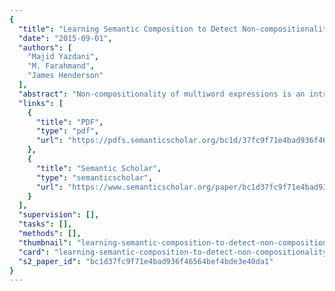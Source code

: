 ```yaml
---
{
  "title": "Learning Semantic Composition to Detect Non-compositionality of Multiword Expressions",
  "date": "2015-09-01",
  "authors": [
    "Majid Yazdani",
    "M. Farahmand",
    "James Henderson"
  ],
  "abstract": "Non-compositionality of multiword expressions is an intriguing problem that can be the source of error in a variety of NLP tasks such as language generation, machine translation and word sense disambiguation. We present methods of non-compositionality detection for English noun compounds using the unsupervised learning of a semantic composition function. Compounds which are not well modeled by the learned semantic composition function are considered noncompositional. We explore a range of distributional vector-space models for semantic composition, empirically evaluate these models, and propose additional methods which improve results further. We show that a complex function such as polynomial projection can learn semantic composition and identify non-compositionality in an unsupervised way, beating all other baselines ranging from simple to complex. We show that enforcing sparsity is a useful regularizer in learning complex composition functions. We show further improvements by training a decomposition function in addition to the composition function. Finally, we propose an EM algorithm over latent compositionality annotations that also improves the performance.",
  "links": [
    {
      "title": "PDF",
      "type": "pdf",
      "url": "https://pdfs.semanticscholar.org/bc1d/37fc9f71e4bad936f46564bef4bde3e40da1.pdf"
    },
    {
      "title": "Semantic Scholar",
      "type": "semanticscholar",
      "url": "https://www.semanticscholar.org/paper/bc1d37fc9f71e4bad936f46564bef4bde3e40da1"
    }
  ],
  "supervision": [],
  "tasks": [],
  "methods": [],
  "thumbnail": "learning-semantic-composition-to-detect-non-compositionality-of-multiword-expressions-thumb.jpg",
  "card": "learning-semantic-composition-to-detect-non-compositionality-of-multiword-expressions-card.jpg",
  "s2_paper_id": "bc1d37fc9f71e4bad936f46564bef4bde3e40da1"
}
---
```


